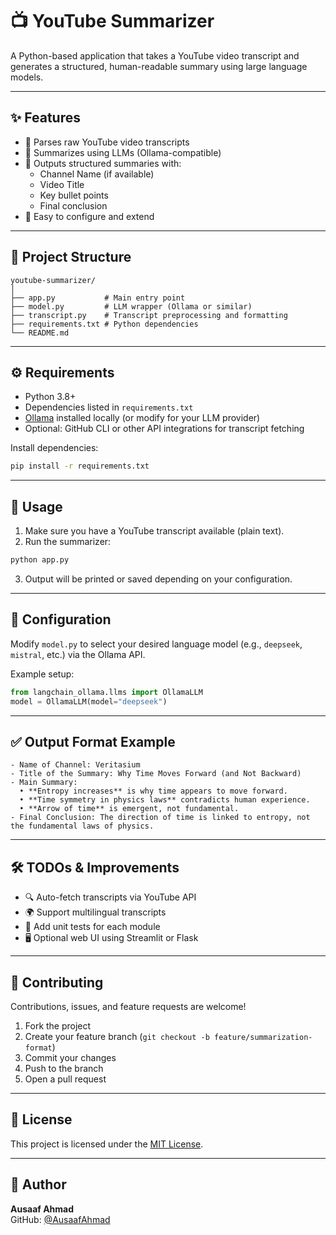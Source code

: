 # 📺 YouTube Summarizer

A Python-based application that takes a YouTube video transcript and generates a structured, human-readable summary using large language models.

---

## ✨ Features

- 📄 Parses raw YouTube video transcripts  
- 🧠 Summarizes using LLMs (Ollama-compatible)  
- 📌 Outputs structured summaries with:
  - Channel Name (if available)
  - Video Title
  - Key bullet points
  - Final conclusion  
- 🔧 Easy to configure and extend

---

## 📁 Project Structure

```
youtube-summarizer/
│
├── app.py           # Main entry point
├── model.py         # LLM wrapper (Ollama or similar)
├── transcript.py    # Transcript preprocessing and formatting
├── requirements.txt # Python dependencies
└── README.md
```

---

## ⚙️ Requirements

- Python 3.8+
- Dependencies listed in `requirements.txt`
- [Ollama](https://ollama.com/) installed locally (or modify for your LLM provider)
- Optional: GitHub CLI or other API integrations for transcript fetching

Install dependencies:

```bash
pip install -r requirements.txt
```

---

## 🚀 Usage

1. Make sure you have a YouTube transcript available (plain text).
2. Run the summarizer:

```bash
python app.py
```

3. Output will be printed or saved depending on your configuration.

---

## 🔧 Configuration

Modify `model.py` to select your desired language model (e.g., `deepseek`, `mistral`, etc.) via the Ollama API.

Example setup:

```python
from langchain_ollama.llms import OllamaLLM
model = OllamaLLM(model="deepseek")
```

---

## ✅ Output Format Example

```
- Name of Channel: Veritasium
- Title of the Summary: Why Time Moves Forward (and Not Backward)
- Main Summary:
  • **Entropy increases** is why time appears to move forward.
  • **Time symmetry in physics laws** contradicts human experience.
  • **Arrow of time** is emergent, not fundamental.
- Final Conclusion: The direction of time is linked to entropy, not the fundamental laws of physics.
```

---

## 🛠️ TODOs & Improvements

- 🔍 Auto-fetch transcripts via YouTube API  
- 🌍 Support multilingual transcripts  
- 🧪 Add unit tests for each module  
- 🖥️ Optional web UI using Streamlit or Flask

---

## 🤝 Contributing

Contributions, issues, and feature requests are welcome!

1. Fork the project  
2. Create your feature branch (`git checkout -b feature/summarization-format`)  
3. Commit your changes  
4. Push to the branch  
5. Open a pull request

---

## 📜 License

This project is licensed under the [MIT License](LICENSE).

---

## 👤 Author

**Ausaaf Ahmad**  
GitHub: [@AusaafAhmad](https://github.com/AusaafAhmad)
